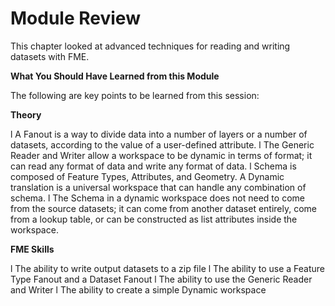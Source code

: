 # Module Review

This chapter looked at advanced techniques for reading and writing datasets with FME.

**What You Should Have Learned from this Module**

The following are key points to be learned from this session: 

**Theory**

l A Fanout is a way to divide data into a number of layers or a number of datasets,
according to the value of a user-defined attribute.
l The Generic Reader and Writer allow a workspace to be dynamic in terms of format; it
can read any format of data and write any format of data.
l Schema is composed of Feature Types, Attributes, and Geometry. A Dynamic translation
is a universal workspace that can handle any combination of schema.
l The Schema in a dynamic workspace does not need to come from the source datasets; it
can come from another dataset entirely, come from a lookup table, or can be constructed
as list attributes inside the workspace.

**FME Skills**

l The ability to write output datasets to a zip file
l The ability to use a Feature Type Fanout and a Dataset Fanout
l The ability to use the Generic Reader and Writer
l The ability to create a simple Dynamic workspace